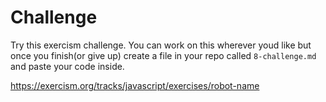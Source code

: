 # Challenge

Try this exercism challenge. You can work on this wherever youd like but once you finish(or give up) create a file in your repo called `8-challenge.md` and paste your code inside.

https://exercism.org/tracks/javascript/exercises/robot-name

